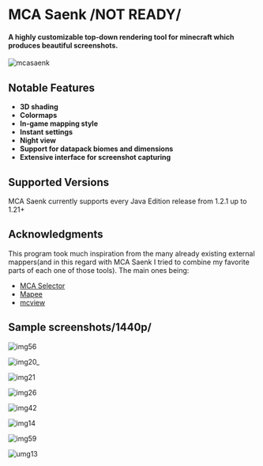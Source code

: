 # MCA Saenk /NOT READY/

#### A highly customizable top-down rendering tool for minecraft which produces beautiful screenshots.
![mcasaenk](https://github.com/user-attachments/assets/fc954868-ef88-420e-947a-3ac84f536670)



## Notable Features
* **3D shading**
* **Colormaps**
* **In-game mapping style**
* **Instant settings**
* **Night view**
* **Support for datapack biomes and dimensions** 
* **Extensive interface for screenshot capturing**



## Supported Versions
MCA Saenk currently supports every Java Edition release from 1.2.1 up to 1.21+



## Acknowledgments
This program took much inspiration from the many already existing external mappers(and in this regard with MCA Saenk I tried to combine my favorite parts of each one of those tools). The main ones being:
- [MCA Selector](https://github.com/Querz/mcaselector)
- [Mapee](https://www.mapee.net/home)
- [mcview](https://github.com/kbinani/mcview)



## Sample screenshots/1440p/
![img56](https://github.com/user-attachments/assets/53969416-6cbd-4661-a8c3-eac8bdefe67b)

![img20_](https://github.com/user-attachments/assets/458f0c79-cc8c-4b5e-ae96-49ef3f052296)

![img21](https://github.com/user-attachments/assets/002658e2-8598-41de-a21c-026c16f4128f)

![img26](https://github.com/user-attachments/assets/df5af3c9-cbe9-455f-ad2c-60e312f7d79f)

![img42](https://github.com/user-attachments/assets/5dbbe59d-5ced-4ed8-b982-b0780b9b0f9a)

![img14](https://github.com/user-attachments/assets/2fab59a4-9033-48e4-bebd-37e0b477cf28)

![img59](https://github.com/user-attachments/assets/36b88da5-768b-435d-992b-1ae8dfa67494)

![umg13](https://github.com/user-attachments/assets/a3fad97f-360d-482e-b78b-ae383b85963f)

